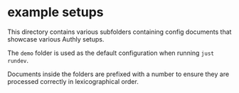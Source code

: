 # example setups

This directory contains various subfolders containing config documents that showcase various Authly setups.

The `demo` folder is used as the default configuration when running `just rundev`.

Documents inside the folders are prefixed with a number to ensure they are processed correctly in lexicographical order.
